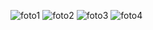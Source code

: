 ![foto1](https://github.com/user-attachments/assets/05f9a967-5699-4e9a-853c-cb3265095ff1)
![foto2](https://github.com/user-attachments/assets/8574de6a-215c-4e1a-a33d-a8a56baf0f32)
![foto3](https://github.com/user-attachments/assets/5bdeac8e-6cba-42b2-bccf-8b9a74abe45a)
![foto4](https://github.com/user-attachments/assets/ec75999d-3c23-4816-b9a0-7fd27256b68d)
